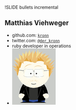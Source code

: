 !SLIDE bullets incremental

## Matthias Viehweger
* github.com: <a href="http://github.com/kronn">`kronn`</a>
* twitter.com: <a href="http://twitter.com/der_kronn">`@der_kronn`</a>
* ruby developer in operations
* ![kronn's gravatar](kronn-gravatar-small.png)
